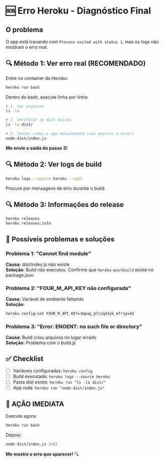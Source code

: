 # 🆘 Erro Heroku - Diagnóstico Final

## O problema

O app está travando com `Process exited with status 1`, mas os logs não mostram o erro real.

## 🔍 Método 1: Ver erro real (RECOMENDADO)

Entre no container do Heroku:

```bash
heroku run bash
```

Dentro do bash, execute linha por linha:

```bash
# 1. Ver arquivos
ls -la

# 2. Verificar se dist existe
ls -la dist/

# 3. Tentar rodar o app manualmente (vai mostrar o erro!)
node dist/index.js
```

**Me envie a saída do passo 3!** 

## 🔍 Método 2: Ver logs de build

```bash
heroku logs --source heroku --tail
```

Procure por mensagens de erro durante o build.

## 🔍 Método 3: Informações do release

```bash
heroku releases
heroku releases:info
```

## 🎯 Possíveis problemas e soluções

### Problema 1: "Cannot find module"
**Causa:** dist/index.js não existe  
**Solução:** Build não executou. Confirme que `heroku-postbuild` existe no package.json

### Problema 2: "FOUR_M_API_KEY não configurada"
**Causa:** Variável de ambiente faltando  
**Solução:**
```bash
heroku config:set FOUR_M_API_KEY=3mpag_p7czqd3yk_mfr1pvd2
```

### Problema 3: "Error: ENOENT: no such file or directory"
**Causa:** Build criou arquivos no lugar errado  
**Solução:** Problema com o build.js

## ✅ Checklist

- [ ] Variáveis configuradas: `heroku config`
- [ ] Build executado: `heroku logs --source heroku`
- [ ] Pasta dist existe: `heroku run "ls -la dist/"`
- [ ] App roda: `heroku run "node dist/index.js"`

## 🚨 AÇÃO IMEDIATA

Execute agora:

```bash
heroku run bash
```

Depois:

```bash
node dist/index.js 2>&1
```

**Me mostre o erro que aparecer!** 🔍

